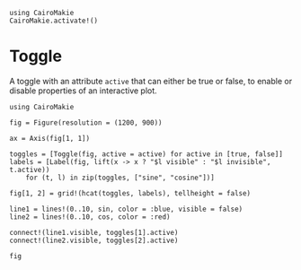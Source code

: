 ```@eval
using CairoMakie
CairoMakie.activate!()
```

# Toggle

A toggle with an attribute `active` that can either be true or false, to enable
or disable properties of an interactive plot.

```@example
using CairoMakie

fig = Figure(resolution = (1200, 900))

ax = Axis(fig[1, 1])

toggles = [Toggle(fig, active = active) for active in [true, false]]
labels = [Label(fig, lift(x -> x ? "$l visible" : "$l invisible", t.active))
    for (t, l) in zip(toggles, ["sine", "cosine"])]

fig[1, 2] = grid!(hcat(toggles, labels), tellheight = false)

line1 = lines!(0..10, sin, color = :blue, visible = false)
line2 = lines!(0..10, cos, color = :red)

connect!(line1.visible, toggles[1].active)
connect!(line2.visible, toggles[2].active)

fig
```
